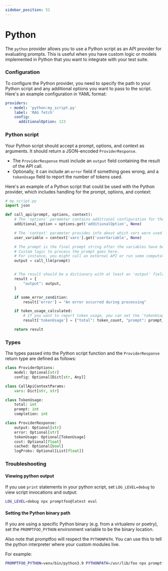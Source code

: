 ```yaml
---
sidebar_position: 51
---
```


# Python

The `python` provider allows you to use a Python script as an API provider for evaluating prompts. This is useful when you have custom logic or models implemented in Python that you want to integrate with your test suite.

### Configuration

To configure the Python provider, you need to specify the path to your Python script and any additional options you want to pass to the script. Here's an example configuration in YAML format:

```yaml
providers:
  - model: 'python:my_script.py'
    label: 'RAG fetch'
    config:
      additionalOption: 123
```

### Python script

Your Python script should accept a prompt, options, and context as arguments. It should return a JSON-encoded `ProviderResponse`.

- The `ProviderResponse` must include an `output` field containing the result of the API call.
- Optionally, it can include an `error` field if something goes wrong, and a `tokenUsage` field to report the number of tokens used.

Here's an example of a Python script that could be used with the Python provider, which includes handling for the prompt, options, and context:

```python
# my_script.py
import json

def call_api(prompt, options, context):
    # The 'options' parameter contains additional configuration for the API call.
    additional_option = options.get('additionalOption', None)

    # The 'context' parameter provides info about which vars were used to create the final prompt.
    user_variable = context['vars'].get('userVariable', None)

    # The prompt is the final prompt string after the variables have been processed.
    # Custom logic to process the prompt goes here.
    # For instance, you might call an external API or run some computations.
    output = call_llm(prompt)


    # The result should be a dictionary with at least an 'output' field.
    result = {
        "output": output,
    }

    if some_error_condition:
        result['error'] = "An error occurred during processing"

    if token_usage_calculated:
        # If you want to report token usage, you can set the 'tokenUsage' field.
        result['tokenUsage'] = {"total": token_count, "prompt": prompt_token_count, "completion": completion_token_count}

    return result
```

### Types

The types passed into the Python script function and the `ProviderResponse` return type are defined as follows:

```python
class ProviderOptions:
    model: Optional[str]
    config: Optional[Dict[str, Any]]

class CallApiContextParams:
    vars: Dict[str, str]

class TokenUsage:
    total: int
    prompt: int
    completion: int

class ProviderResponse:
    output: Optional[str]
    error: Optional[str]
    tokenUsage: Optional[TokenUsage]
    cost: Optional[float]
    cached: Optional[bool]
    logProbs: Optional[List[float]]
```

### Troubleshooting

#### Viewing python output

If you use `print` statements in your python script, set `LOG_LEVEL=debug` to view script invocations and output:

```sh
LOG_LEVEL=debug npx promptfoo@latest eval
```

#### Setting the Python binary path

If you are using a specific Python binary (e.g. from a virtualenv or poetry), set the `PROMPTFOO_PYTHON` environment variable to be the binary location.

Also note that promptfoo will respect the `PYTHONPATH`. You can use this to tell the python interpreter where your custom modules live.

For example:

```sh
PROMPTFOO_PYTHON=venv/bin/python3.9 PYTHONPATH=/usr/lib/foo npx promptfoo@latest eval
```
